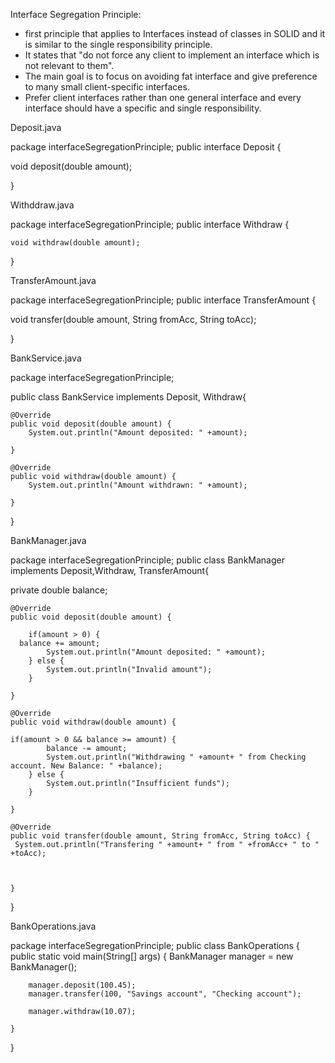 Interface Segregation Principle:
-  first principle that applies to Interfaces instead of classes in SOLID and it is similar to the single responsibility principle.
-  It states that "do not force any client to implement an interface which is not relevant to them".
-  The main goal is to focus on avoiding fat interface and give preference to many small client-specific interfaces.
-  Prefer client interfaces rather than one general interface and every interface should have a specific and single responsibility.


Deposit.java


package interfaceSegregationPrinciple;
public interface Deposit {
	
  void deposit(double amount);
	

}


Withddraw.java


package interfaceSegregationPrinciple;
public interface Withdraw {
	
	void withdraw(double amount);

}



TransferAmount.java


package interfaceSegregationPrinciple;
public interface TransferAmount {
	
  void transfer(double amount, String fromAcc, String toAcc);

}


BankService.java


package interfaceSegregationPrinciple;

public class BankService implements Deposit, Withdraw{

	@Override
	public void deposit(double amount) {
		System.out.println("Amount deposited: " +amount);
		
	}

	@Override
	public void withdraw(double amount) {
		System.out.println("Amount withdrawn: " +amount);
		
	}

}


BankManager.java

package interfaceSegregationPrinciple;
public class BankManager implements Deposit,Withdraw, TransferAmount{
  
  private double balance;
		
	@Override
	public void deposit(double amount) {
		
		if(amount > 0) {
      balance += amount;
			System.out.println("Amount deposited: " +amount);
		} else {
			System.out.println("Invalid amount");
		}
		
	}

	@Override
	public void withdraw(double amount) {
		  
    if(amount > 0 && balance >= amount) {
			balance -= amount;
			System.out.println("Withdrawing " +amount+ " from Checking account. New Balance: " +balance);
		} else {
			System.out.println("Insufficient funds");
		}
		
	}

	@Override
	public void transfer(double amount, String fromAcc, String toAcc) {
     System.out.println("Transfering " +amount+ " from " +fromAcc+ " to " +toAcc);
		
		
	
	}
	
	

}



BankOperations.java


package interfaceSegregationPrinciple;
  public class BankOperations {
	public static void main(String[] args) {
	  BankManager manager = new BankManager();
		
		manager.deposit(100.45);
		manager.transfer(100, "Savings account", "Checking account");
		
		manager.withdraw(10.07);
		
	}

}



